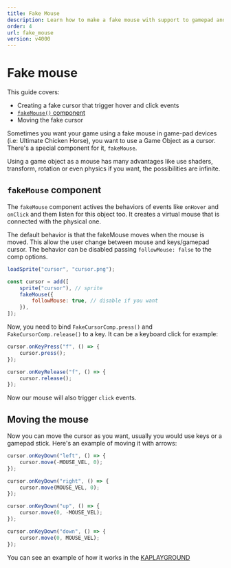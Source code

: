 ```yaml
---
title: Fake Mouse
description: Learn how to make a fake mouse with support to gamepad and keyboard.
order: 4
url: fake_mouse
version: v4000
---
```


# Fake mouse

This guide covers:

- Creating a fake cursor that trigger hover and click events
- [`fakeMouse()` component](/doc/ctx/fakeMouse)
- Moving the fake cursor

Sometimes you want your game using a fake mouse in game-pad devices (i.e:
Ultimate Chicken Horse), you want to use a Game Object as a cursor. There's a
special component for it, `fakeMouse`.

Using a game object as a mouse has many advantages like use shaders, transform,
rotation or even physics if you want, the possibilities are infinite.

## `fakeMouse` component

The `fakeMouse` component actives the behaviors of events like `onHover` and
`onClick` and them listen for this object too. It creates a virtual mouse that
is connected with the physical one.

The default behavior is that the fakeMouse moves when the mouse is moved. This
allow the user change between mouse and keys/gamepad cursor. The behavior can be
disabled passing `followMouse: false` to the comp options.

```js
loadSprite("cursor", "cursor.png");

const cursor = add([
    sprite("cursor"), // sprite
    fakeMouse({
        followMouse: true, // disable if you want
    }),
]);
```

Now, you need to bind `FakeCursorComp.press()` and `FakeCursorComp.release()` to
a key. It can be a keyboard click for example:

```js
cursor.onKeyPress("f", () => {
    cursor.press();
});

cursor.onKeyRelease("f", () => {
    cursor.release();
});
```

Now our mouse will also trigger `click` events.

## Moving the mouse

Now you can move the cursor as you want, usually you would use keys or a gamepad
stick. Here's an example of moving it with arrows:

```js
cursor.onKeyDown("left", () => {
    cursor.move(-MOUSE_VEL, 0);
});

cursor.onKeyDown("right", () => {
    cursor.move(MOUSE_VEL, 0);
});

cursor.onKeyDown("up", () => {
    cursor.move(0, -MOUSE_VEL);
});

cursor.onKeyDown("down", () => {
    cursor.move(0, MOUSE_VEL);
});
```

You can see an example of how it works in the
[KAPLAYGROUND](https://play.kaplayjs.com?example=fakeMouse)
